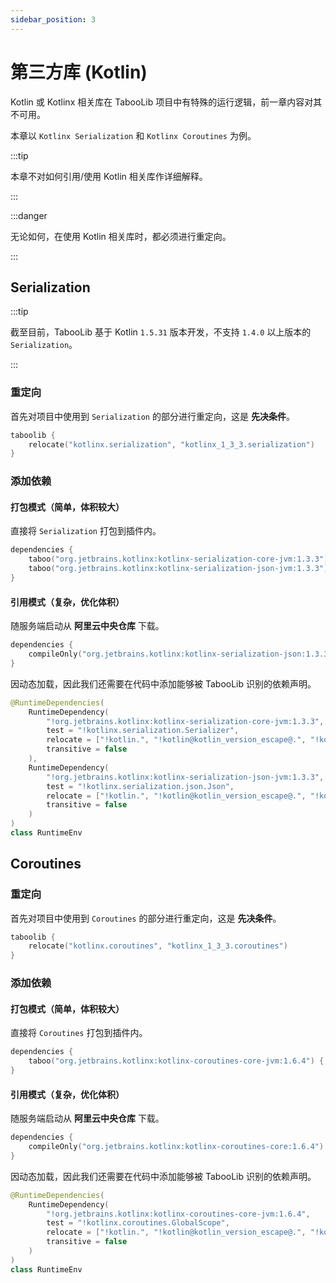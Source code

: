 ```yaml
---
sidebar_position: 3
---
```


# 第三方库 (Kotlin)

Kotlin 或 Kotlinx 相关库在 TabooLib 项目中有特殊的运行逻辑，前一章内容对其不可用。

本章以 `Kotlinx Serialization` 和 `Kotlinx Coroutines` 为例。

:::tip

本章不对如何引用/使用 Kotlin 相关库作详细解释。

:::

:::danger

无论如何，在使用 Kotlin 相关库时，都必须进行重定向。

:::

## Serialization

:::tip

截至目前，TabooLib 基于 Kotlin `1.5.31` 版本开发，不支持 `1.4.0` 以上版本的 `Serialization`。

:::

### 重定向

首先对项目中使用到 `Serialization` 的部分进行重定向，这是 **先决条件**。

```kotlin title="build.gradle.kts"
taboolib {
    relocate("kotlinx.serialization", "kotlinx_1_3_3.serialization")
}
```

### 添加依赖

#### 打包模式（简单，体积较大）

直接将 `Serialization` 打包到插件内。

```kotlin
dependencies {
    taboo("org.jetbrains.kotlinx:kotlinx-serialization-core-jvm:1.3.3") { isTransitive = false }
    taboo("org.jetbrains.kotlinx:kotlinx-serialization-json-jvm:1.3.3") { isTransitive = false }
}
```

#### 引用模式（复杂，优化体积）

随服务端启动从 **阿里云中央仓库** 下载。

```kotlin
dependencies {
    compileOnly("org.jetbrains.kotlinx:kotlinx-serialization-json:1.3.3")
}
```

因动态加载，因此我们还需要在代码中添加能够被 TabooLib 识别的依赖声明。

```kotlin
@RuntimeDependencies(
    RuntimeDependency(
        "!org.jetbrains.kotlinx:kotlinx-serialization-core-jvm:1.3.3",
        test = "!kotlinx.serialization.Serializer",
        relocate = ["!kotlin.", "!kotlin@kotlin_version_escape@.", "!kotlinx.", "!kotlinx_1_3_3."],
        transitive = false
    ),
    RuntimeDependency(
        "!org.jetbrains.kotlinx:kotlinx-serialization-json-jvm:1.3.3",
        test = "!kotlinx.serialization.json.Json",
        relocate = ["!kotlin.", "!kotlin@kotlin_version_escape@.", "!kotlinx.", "!kotlinx_1_3_3."],
        transitive = false
    )
)
class RuntimeEnv
```

## Coroutines

### 重定向

首先对项目中使用到 `Coroutines` 的部分进行重定向，这是 **先决条件**。

```kotlin title="build.gradle.kts"
taboolib {
    relocate("kotlinx.coroutines", "kotlinx_1_3_3.coroutines")
}
```

### 添加依赖

#### 打包模式（简单，体积较大）

直接将 `Coroutines` 打包到插件内。

```kotlin
dependencies {
    taboo("org.jetbrains.kotlinx:kotlinx-coroutines-core-jvm:1.6.4") { isTransitive = false }
}
```

#### 引用模式（复杂，优化体积）

随服务端启动从 **阿里云中央仓库** 下载。

```kotlin
dependencies {
    compileOnly("org.jetbrains.kotlinx:kotlinx-coroutines-core:1.6.4")
}
```

因动态加载，因此我们还需要在代码中添加能够被 TabooLib 识别的依赖声明。

```kotlin
@RuntimeDependencies(
    RuntimeDependency(
        "!org.jetbrains.kotlinx:kotlinx-coroutines-core-jvm:1.6.4",
        test = "!kotlinx.coroutines.GlobalScope",
        relocate = ["!kotlin.", "!kotlin@kotlin_version_escape@.", "!kotlinx.", "!kotlinx_1_6_4."],
        transitive = false
    )
)
class RuntimeEnv
```